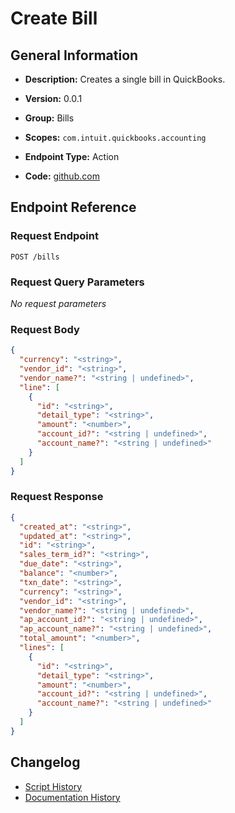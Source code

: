 <!-- BEGIN GENERATED CONTENT -->
# Create Bill

## General Information

- **Description:** Creates a single bill in QuickBooks.

- **Version:** 0.0.1
- **Group:** Bills
- **Scopes:** `com.intuit.quickbooks.accounting`
- **Endpoint Type:** Action
- **Code:** [github.com](https://github.com/NangoHQ/integration-templates/tree/main/integrations/quickbooks/actions/create-bill.ts)


## Endpoint Reference

### Request Endpoint

`POST /bills`

### Request Query Parameters

_No request parameters_

### Request Body

```json
{
  "currency": "<string>",
  "vendor_id": "<string>",
  "vendor_name?": "<string | undefined>",
  "line": [
    {
      "id": "<string>",
      "detail_type": "<string>",
      "amount": "<number>",
      "account_id?": "<string | undefined>",
      "account_name?": "<string | undefined>"
    }
  ]
}
```

### Request Response

```json
{
  "created_at": "<string>",
  "updated_at": "<string>",
  "id": "<string>",
  "sales_term_id?": "<string>",
  "due_date": "<string>",
  "balance": "<number>",
  "txn_date": "<string>",
  "currency": "<string>",
  "vendor_id": "<string>",
  "vendor_name?": "<string | undefined>",
  "ap_account_id?": "<string | undefined>",
  "ap_account_name?": "<string | undefined>",
  "total_amount": "<number>",
  "lines": [
    {
      "id": "<string>",
      "detail_type": "<string>",
      "amount": "<number>",
      "account_id?": "<string | undefined>",
      "account_name?": "<string | undefined>"
    }
  ]
}
```

## Changelog

- [Script History](https://github.com/NangoHQ/integration-templates/commits/main/integrations/quickbooks/actions/create-bill.ts)
- [Documentation History](https://github.com/NangoHQ/integration-templates/commits/main/integrations/quickbooks/actions/create-bill.md)

<!-- END  GENERATED CONTENT -->

